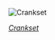 
![Crankset](https://upload.wikimedia.org/wikipedia/commons/thumb/2/28/Bicycle_crankset_Shimano_105_R7000_%28chainring_50-34%2C_length_172.5mm%2C_11_speed%29.jpg/600px-Bicycle_crankset_Shimano_105_R7000_%28chainring_50-34%2C_length_172.5mm%2C_11_speed%29.jpg)

*[Crankset](https://wikipedia.org/wiki/File:Bicycle_crankset_Shimano_105_R7000_(chainring_50-34,_length_172.5mm,_11_speed).jpg)*
